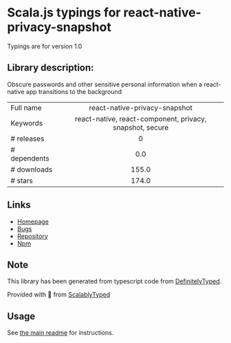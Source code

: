 
# Scala.js typings for react-native-privacy-snapshot

Typings are for version 1.0

## Library description:
Obscure passwords and other sensitive personal information when a react-native app transitions to the background

|                    |                 |
| ------------------ | :-------------: |
| Full name          | react-native-privacy-snapshot |
| Keywords           | react-native, react-component, privacy, snapshot, secure |
| # releases         | 0 |
| # dependents       | 0.0 |
| # downloads        | 155.0 |
| # stars            | 174.0 |

## Links
- [Homepage](https://github.com/kayla-tech/react-native-privacy-snapshot#readme)
- [Bugs](https://github.com/kayla-tech/react-native-privacy-snapshot/issues)
- [Repository](https://github.com/kayla-tech/react-native-privacy-snapshot)
- [Npm](https://www.npmjs.com/package/react-native-privacy-snapshot)
    


## Note
This library has been generated from typescript code from [DefinitelyTyped](https://definitelytyped.org).

Provided with :purple_heart: from [ScalablyTyped](https://github.com/oyvindberg/ScalablyTyped)

## Usage
See [the main readme](../../readme.md) for instructions.


